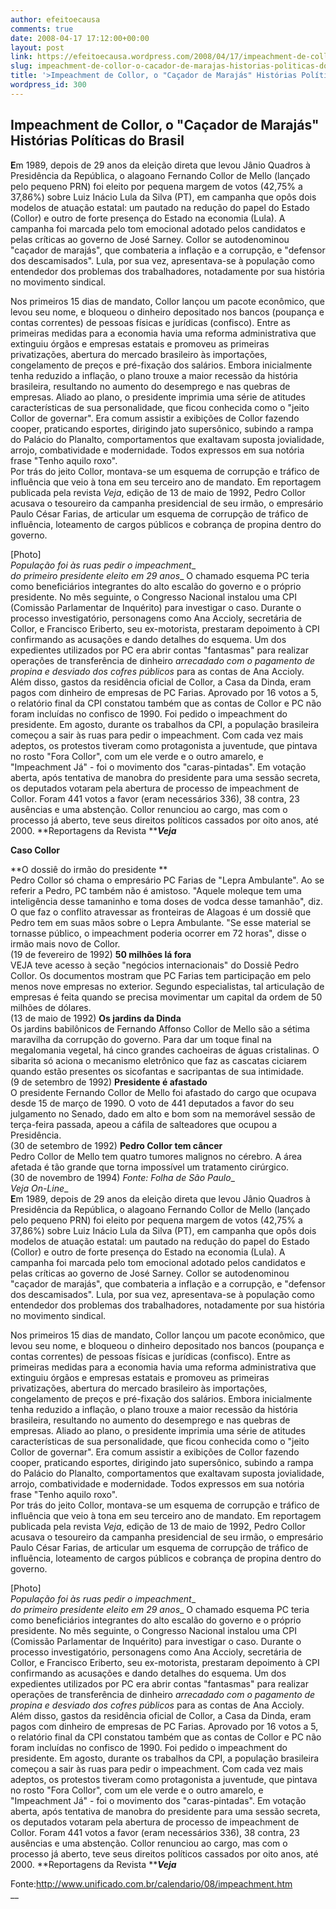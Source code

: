 ```yaml
---
author: efeitoecausa
comments: true
date: 2008-04-17 17:12:00+00:00
layout: post
link: https://efeitoecausa.wordpress.com/2008/04/17/impeachment-de-collor-o-cacador-de-marajas-historias-politicas-do-brasil/
slug: impeachment-de-collor-o-cacador-de-marajas-historias-politicas-do-brasil
title: '>Impeachment de Collor, o "Caçador de Marajás" Histórias Políticas do Brasil'
wordpress_id: 300
---
```


>

## Impeachment de Collor, o "Caçador de Marajás" Histórias Políticas do Brasil

 

**E**m 1989, depois de 29 anos da eleição direta que levou Jânio Quadros à Presidência da República, o alagoano Fernando Collor de Mello (lançado pelo pequeno PRN) foi eleito por pequena margem de votos (42,75% a 37,86%) sobre Luiz Inácio Lula da Silva (PT), em campanha que opôs dois modelos de atuação estatal: um pautado na redução do papel do Estado (Collor) e outro de forte presença do Estado na economia (Lula). A campanha foi marcada pelo tom emocional adotado pelos candidatos e pelas críticas ao governo de José Sarney. Collor se autodenominou "caçador de marajás", que combateria a inflação e a corrupção, e "defensor dos descamisados". Lula, por sua vez, apresentava-se à população como entendedor dos problemas dos trabalhadores, notadamente por sua história no movimento sindical.  
  
Nos primeiros 15 dias de mandato, Collor lançou um pacote econômico, que levou seu nome, e bloqueou o dinheiro depositado nos bancos (poupança e contas correntes) de pessoas físicas e jurídicas (confisco). Entre as primeiras medidas para a economia havia uma reforma administrativa que extinguiu órgãos e empresas estatais e promoveu as primeiras privatizações, abertura do mercado brasileiro às importações, congelamento de preços e pré-fixação dos salários. Embora inicialmente tenha reduzido a inflação, o plano trouxe a maior recessão da história brasileira, resultando no aumento do desemprego e nas quebras de empresas. Aliado ao plano, o presidente imprimia uma série de atitudes características de sua personalidade, que ficou conhecida como o "jeito Collor de governar". Era comum assistir a exibições de Collor fazendo cooper, praticando esportes, dirigindo jato supersônico, subindo a rampa do Palácio do Planalto, comportamentos que exaltavam suposta jovialidade, arrojo, combatividade e modernidade. Todos expressos em sua notória frase "Tenho aquilo roxo".  
Por trás do jeito Collor, montava-se um esquema de corrupção e tráfico de influência que veio à tona em seu terceiro ano de mandato. Em reportagem publicada pela revista _Veja_, edição de 13 de maio de 1992, Pedro Collor acusava o tesoureiro da campanha presidencial de seu irmão, o empresário Paulo César Farias, de articular um esquema de corrupção de tráfico de influência, loteamento de cargos públicos e cobrança de propina dentro do governo.  
  
[Photo]  
_População foi às ruas pedir o impeachment__  
_do primeiro presidente eleito em 29 anos__ O chamado esquema PC teria como beneficiários integrantes do alto escalão do governo e o próprio presidente. No mês seguinte, o Congresso Nacional instalou uma CPI (Comissão Parlamentar de Inquérito) para investigar o caso. Durante o processo investigatório, personagens como Ana Accioly, secretária de Collor, e Francisco Eriberto, seu ex-motorista, prestaram depoimento à CPI confirmando as acusações e dando detalhes do esquema. Um dos expedientes utilizados por PC era abrir contas "fantasmas" para realizar operações de transferência de dinheiro _arrecadado com o pagamento de propina e desviado dos cofres públicos_ para as contas de Ana Accioly. Além disso, gastos da residência oficial de Collor, a Casa da Dinda, eram pagos com dinheiro de empresas de PC Farias. Aprovado por 16 votos a 5, o relatório final da CPI constatou também que as contas de Collor e PC não foram incluídas no confisco de 1990. Foi pedido o impeachment do presidente. Em agosto, durante os trabalhos da CPI, a população brasileira começou a sair às ruas para pedir o impeachment. Com cada vez mais adeptos, os protestos tiveram como protagonista a juventude, que pintava no rosto "Fora Collor", com um ele verde e o outro amarelo, e "Impeachment Já" - foi o movimento dos "caras-pintadas". Em votação aberta, após tentativa de manobra do presidente para uma sessão secreta, os deputados votaram pela abertura de processo de impeachment de Collor. Foram 441 votos a favor (eram necessários 336), 38 contra, 23 ausências e uma abstenção. Collor renunciou ao cargo, mas com o processo já aberto, teve seus direitos políticos cassados por oito anos, até 2000. **Reportagens da Revista **_**Veja**_  
  
**Caso Collor**  
  
**O dossiê do irmão do presidente **  
Pedro Collor só chama o empresário PC Farias de "Lepra Ambulante". Ao se referir a Pedro, PC também não é amistoso. "Aquele moleque tem uma inteligência desse tamaninho e toma doses de vodca desse tamanhão", diz. O que faz o conflito atravessar as fronteiras de Alagoas é um dossiê que Pedro tem em suas mãos sobre o Lepra Ambulante. "Se esse material se tornasse público, o impeachment poderia ocorrer em 72 horas", disse o irmão mais novo de Collor.  
(19 de fevereiro de 1992) **50 milhões lá fora**  
VEJA teve acesso à seção "negócios internacionais" do Dossiê Pedro Collor. Os documentos mostram que PC Farias tem participação em pelo menos nove empresas no exterior. Segundo especialistas, tal articulação de empresas é feita quando se precisa movimentar um capital da ordem de 50 milhões de dólares.  
(13 de maio de 1992) **Os jardins da Dinda**  
Os jardins babilônicos de Fernando Affonso Collor de Mello são a sétima maravilha da corrupção do governo. Para dar um toque final na megalomania vegetal, há cinco grandes cachoeiras de águas cristalinas. O sibarita só aciona o mecanismo eletrônico que faz as cascatas ciciarem quando estão presentes os sicofantas e sacripantas de sua intimidade.  
(9 de setembro de 1992) **Presidente é afastado**  
O presidente Fernando Collor de Mello foi afastado do cargo que ocupava desde 15 de março de 1990. O voto de 441 deputados a favor do seu julgamento no Senado, dado em alto e bom som na memorável sessão de terça-feira passada, apeou a cáfila de salteadores que ocupou a Presidência.  
(30 de setembro de 1992) **Pedro Collor tem câncer**  
Pedro Collor de Mello tem quatro tumores malignos no cérebro. A área afetada é tão grande que torna impossível um tratamento cirúrgico.  
(30 de novembro de 1994) _Fonte: Folha de São Paulo__  
_Veja On-Line__  
**E**m 1989, depois de 29 anos da eleição direta que levou Jânio Quadros à Presidência da República, o alagoano Fernando Collor de Mello (lançado pelo pequeno PRN) foi eleito por pequena margem de votos (42,75% a 37,86%) sobre Luiz Inácio Lula da Silva (PT), em campanha que opôs dois modelos de atuação estatal: um pautado na redução do papel do Estado (Collor) e outro de forte presença do Estado na economia (Lula). A campanha foi marcada pelo tom emocional adotado pelos candidatos e pelas críticas ao governo de José Sarney. Collor se autodenominou "caçador de marajás", que combateria a inflação e a corrupção, e "defensor dos descamisados". Lula, por sua vez, apresentava-se à população como entendedor dos problemas dos trabalhadores, notadamente por sua história no movimento sindical.  
  
Nos primeiros 15 dias de mandato, Collor lançou um pacote econômico, que levou seu nome, e bloqueou o dinheiro depositado nos bancos (poupança e contas correntes) de pessoas físicas e jurídicas (confisco). Entre as primeiras medidas para a economia havia uma reforma administrativa que extinguiu órgãos e empresas estatais e promoveu as primeiras privatizações, abertura do mercado brasileiro às importações, congelamento de preços e pré-fixação dos salários. Embora inicialmente tenha reduzido a inflação, o plano trouxe a maior recessão da história brasileira, resultando no aumento do desemprego e nas quebras de empresas. Aliado ao plano, o presidente imprimia uma série de atitudes características de sua personalidade, que ficou conhecida como o "jeito Collor de governar". Era comum assistir a exibições de Collor fazendo cooper, praticando esportes, dirigindo jato supersônico, subindo a rampa do Palácio do Planalto, comportamentos que exaltavam suposta jovialidade, arrojo, combatividade e modernidade. Todos expressos em sua notória frase "Tenho aquilo roxo".  
Por trás do jeito Collor, montava-se um esquema de corrupção e tráfico de influência que veio à tona em seu terceiro ano de mandato. Em reportagem publicada pela revista _Veja_, edição de 13 de maio de 1992, Pedro Collor acusava o tesoureiro da campanha presidencial de seu irmão, o empresário Paulo César Farias, de articular um esquema de corrupção de tráfico de influência, loteamento de cargos públicos e cobrança de propina dentro do governo.  
  
[Photo]  
_População foi às ruas pedir o impeachment__  
_do primeiro presidente eleito em 29 anos__ O chamado esquema PC teria como beneficiários integrantes do alto escalão do governo e o próprio presidente. No mês seguinte, o Congresso Nacional instalou uma CPI (Comissão Parlamentar de Inquérito) para investigar o caso. Durante o processo investigatório, personagens como Ana Accioly, secretária de Collor, e Francisco Eriberto, seu ex-motorista, prestaram depoimento à CPI confirmando as acusações e dando detalhes do esquema. Um dos expedientes utilizados por PC era abrir contas "fantasmas" para realizar operações de transferência de dinheiro _arrecadado com o pagamento de propina e desviado dos cofres públicos_ para as contas de Ana Accioly. Além disso, gastos da residência oficial de Collor, a Casa da Dinda, eram pagos com dinheiro de empresas de PC Farias. Aprovado por 16 votos a 5, o relatório final da CPI constatou também que as contas de Collor e PC não foram incluídas no confisco de 1990. Foi pedido o impeachment do presidente. Em agosto, durante os trabalhos da CPI, a população brasileira começou a sair às ruas para pedir o impeachment. Com cada vez mais adeptos, os protestos tiveram como protagonista a juventude, que pintava no rosto "Fora Collor", com um ele verde e o outro amarelo, e "Impeachment Já" - foi o movimento dos "caras-pintadas". Em votação aberta, após tentativa de manobra do presidente para uma sessão secreta, os deputados votaram pela abertura de processo de impeachment de Collor. Foram 441 votos a favor (eram necessários 336), 38 contra, 23 ausências e uma abstenção. Collor renunciou ao cargo, mas com o processo já aberto, teve seus direitos políticos cassados por oito anos, até 2000. **Reportagens da Revista **_**Veja**_

  


  


Fonte:http://www.unificado.com.br/calendario/08/impeachment.htm  
__

 
